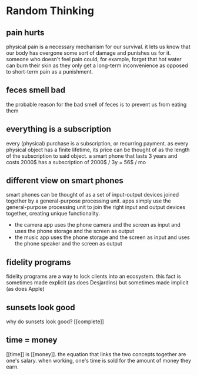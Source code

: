 # Random Thinking

## pain hurts

physical pain is a necessary mechanism for our survival. it lets us know that our body has overgone some sort of damage and punishes us for it. someone who doesn't feel pain could, for example, forget that hot water can burn their skin as they only get a long-term inconvenience as opposed to short-term pain as a punishment.

## feces smell bad

the probable reason for the bad smell of feces is to prevent us from eating them

## everything is a subscription

every (physical) purchase is a subscription, or recurring payment. as every physical object has a finite lifetime, its price can be thought of as the length of the subscription to said object. a smart phone that lasts 3 years and costs 2000$ has a subscription of 2000$ / 3y = 56$ / mo

## different view on smart phones

smart phones can be thought of as a set of input-output devices joined together by a general-purpose processing unit. apps simply use the general-purpose processing unit to join the right input and output devices together, creating unique functionality.

- the camera app uses the phone camera and the screen as input and uses the phone storage and the screen as output
- the music app uses the phone storage and the screen as input and uses the phone speaker and the screen as output

## fidelity programs

fidelity programs are a way to lock clients into an ecosystem. this fact is sometimes made explicit (as does Desjardins) but sometimes made implicit (as does Apple)

## sunsets look good

why do sunsets look good? [[complete]]

## time = money

[[time]] is [[money]]. the equation that links the two concepts together are one's salary. when working, one's time is sold for the amount of money they earn.
